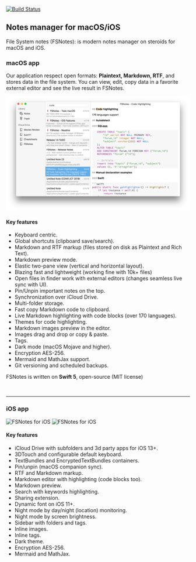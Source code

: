 [![Build Status](https://travis-ci.com/glushchenko/fsnotes.svg?branch=master)](https://travis-ci.com/glushchenko/fsnotes)

## Notes manager for macOS/iOS

File System notes (FSNotes): is modern notes manager on steroids for macOS and iOS.

### macOS app

Our application respect open formats: **Plaintext, Markdown, RTF**, and stores data in the file system. You can view, edit, copy data in a favorite external editor and see the live result in FSNotes. 

<img src="https://raw.githubusercontent.com/glushchenko/fsnotes/master/code.png" alt="macOS FSNotes" style="max-width:100%;">

#### Key features

- Keyboard centric.
- Global shortcuts (clipboard save/search).
- Markdown and RTF markup (files stored on disk as Plaintext and Rich Text).
- Markdown preview mode.
- Elastic two-pane view (vertical and horizontal layout).
- Blazing fast and lightweight (working fine with 10k+ files)
- Open files in finder work with external editors (changes seamless live sync with UI).
- Pin/Unpin important notes on the top.
- Synchronization over iCloud Drive.
- Multi-folder storage.
- Fast copy Markdown code to clipboard.
- Live Markdown highlighting with code blocks (over 170 languages).
- Themes for code highlighting.
- Markdown images preview in the editor.
- Images drag and drop or copy & paste.
- Tags.
- Dark mode (macOS Mojave and higher).
- Encryption AES-256.
- Mermaid and MathJax support.
- Git versioning and scheduled backups.

FSNotes is written on **Swift 5**, open-source (MIT license)

<a href="https://itunes.apple.com/app/fsnotes/id1277179284">
	<img src="https://fsnot.es/img/badge-download-on-the-mac-app-store.svg" alt="">
</a> 

---

### iOS app

<img width="300" alt="FSNotes for iOS" src="https://fsnot.es/img/ios-screen.png"> <img width="300" alt="FSNotes for iOS" src="https://fsnot.es/img/ios-screen-2.png">

#### Key features

- iCloud Drive with subfolders and 3d party apps for iOS 13+.
- 3DTouch and configurable default keyboard.
- TextBundles and EncryptedTextBundles containers.
- Pin/unpin (macOS companion sync).
- RTF and Markdown markup.
- Markdown editor with highlighting (code blocks too).
- Markdown preview.
- Search with keywords highlighting.
- Sharing extension.
- Dynamic font on iOS 11+.
- Night mode by day/night (location) monitoring.
- Night mode by screen brightness.
- Sidebar with folders and tags.
- Inline images.
- Inline tags.
- Dark theme.
- Encryption AES-256.
- Mermaid and MathJax.

<a href="https://itunes.apple.com/app/fsnotes-manager/id1346501102">
	<img src="https://fsnot.es/img/badge-download-on-the-app-store.svg" alt="">
</a> 

